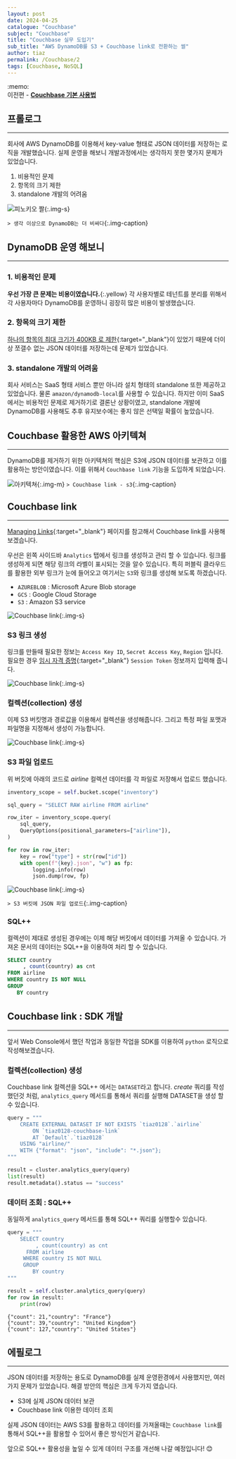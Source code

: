 ```yaml
---
layout: post
date: 2024-04-25
catalogue: "Couchbase"
subject: "Couchbase"
title: "Couchbase 실무 도입기"
sub_title: "AWS DynamoDB를 S3 + Couchbase link로 전환하는 썰"
author: tiaz
permalink: /Couchbase/2
tags: [Couchbase, NoSQL]
---
```


<div class="callout">:memo:
  <div>
    <span>이전편 - </span>
    <a href="/Couchbase/1" target="_blank">
        <strong>Couchbase 기본 사용법</strong>
    </a>
  </div>
</div>

## 프롤로그

---


회사에 AWS DynamoDB를 이용해서 key-value 형태로 JSON 데이터를 저장하는 로직을 개발했습니다. 실제 운영을 해보니 개발과정에서는 생각하지 못한 몇가지 문제가 있었습니다.

1. 비용적인 문제
2. 항목의 크기 제한
3. standalone 개발의 어려움

![피노키오 짤](/assets/img/content/Couchbase/002/006.png){:.img-s}

`> 생각 이상으로 DynamoDB는 더 비싸다`{:.img-caption}

## DynamoDB 운영 해보니

---

### 1. 비용적인 문제

**우선 가장 큰 문제는 비용이였습니다.**{:.yellow} 각 사용자별로 테넌트를 분리를 위해서 각 사용자마다 DynamoDB를 운영하니 굉장히 많은 비용이 발생했습니다.

### 2. 항목의 크기 제한

[하나의 항목의 최대 크기가 400KB 로 제한](https://docs.aws.amazon.com/ko_kr/amazondynamodb/latest/developerguide/ServiceQuotas.html#limits-data-types){:target="_blank"}이 있었기 때문에 더이상 쪼갤수 없는 JSON 데이터를 저장하는데 문제가 있었습니다.

### 3. standalone 개발의 어려움

회사 서비스는 SaaS 형태 서비스 뿐만 아니라 설치 형태의 standalone 또한 제공하고 있었습니다. 물론 `amazon/dynamodb-local`를 사용할 수 있습니다. 하지만 이미 SaaS에서는 비용적인 문제로 제거하기로 결론난 상황이였고, standalone 개발에 DynamoDB를 사용해도 추후 유지보수에는 좋지 않은 선택일 확률이 높았습니다.

## Couchbase 활용한 AWS 아키텍쳐

---

DynamoDB를 제거하기 위한 아키텍쳐의 핵심은 S3에 JSON 데이터를 보관하고 이를 활용하는 방안이였습니다. 이를 위해서 `Couchbase link` 기능을 도입하게 되었습니다.

![아키텍쳐](/assets/img/content/Couchbase/002/005.png){:.img-m}
`> Couchbase link - s3`{:.img-caption}

## Couchbase link

---

[Managing Links](https://docs.couchbase.com/server/current/analytics/manage-links.html){:target="_blank"} 페이지를 참고해서 Couchbase link를 사용해보겠습니다.

우선은 왼쪽 사이드바 `Analytics` 탭에서 링크를 생성하고 관리 할 수 있습니다. 링크를 생성하게 되면 해당 링크의 라벨이 표시되는 것을 알수 있습니다. 특히 퍼블릭 클라우드를 활용한 외부 링크가 눈에 들어오고 여기서는 `S3`와 링크를 생성해 보도록 하겠습니다.

- `AZUREBLOB` : Microsoft Azure Blob storage
- `GCS` : Google Cloud Storage
- `S3` : Amazon S3 service

![Couchbase link](/assets/img/content/Couchbase/002/001.png){:.img-s}

### S3 링크 생성

링크를 만들때 필요한 정보는 `Access Key ID`, `Secret Access Key`, `Region` 입니다. 필요한 경우 [임시 자격 증명](/AWS/1){:target="_blank"} `Session Token` 정보까지 입력해 줍니다.

![Couchbase link](/assets/img/content/Couchbase/002/002.png){:.img-s}

### 컬렉션(collection) 생성

이제 S3 버킷명과 경로값을 이용해서 컬렉션을 생성해줍니다. 그리고 특정 파일 포맷과 파일명을 지정해서 생성이 가능합니다.

![Couchbase link](/assets/img/content/Couchbase/002/003.png){:.img-s}

### S3 파일 업로드

위 버킷에 아래의 코드로 *airline* 컬렉션 데이터를 각 파일로 저장해서 업로드 했습니다.

```python
inventory_scope = self.bucket.scope("inventory")

sql_query = "SELECT RAW airline FROM airline"

row_iter = inventory_scope.query(
    sql_query,
    QueryOptions(positional_parameters=["airline"]),
)

for row in row_iter:
    key = row["type"] + str(row["id"])
    with open(f"{key}.json", "w") as fp:
        logging.info(row)
        json.dump(row, fp)
```

![Couchbase link](/assets/img/content/Couchbase/002/004.png){:.img-s}

`> S3 버킷에 JSON 파일 업로드`{:.img-caption}

### SQL++

컬렉션이 제대로 생성된 경우에는 이제 해당 버킷에서 데이터를 가져올 수 있습니다. 가져온 문서의 데이터는 SQL++을 이용하여 처리 할 수 있습니다.

```sql
SELECT country
     , count(country) as cnt
FROM airline
WHERE country IS NOT NULL
GROUP 
   BY country
```

## Couchbase link : SDK 개발

---

앞서 Web Console에서 했던 작업과 동일한 작업을 SDK를 이용하여 `python` 로직으로 작성해보겠습니다.

### 컬렉션(collection) 생성

Couchbase link 컬렉션을 SQL++ 에서는 `DATASET`라고 합니다. _create_ 쿼리를 작성했던것 처럼, `analytics_query` 메서드를 통해서 쿼리를 실행해 DATASET을 생성 할수 있습니다.

```python
query = """
    CREATE EXTERNAL DATASET IF NOT EXISTS `tiaz0128`.`airline`
        ON `tiaz0128-couchbase-link` 
        AT `Default`.`tiaz0128` 
    USING "airline/"
    WITH {"format": "json", "include": "*.json"};
"""

result = cluster.analytics_query(query)
list(result)
result.metadata().status == "success"
```

### 데이터 조회 : SQL++

동일하게 `analytics_query` 메서드를 통해 SQL++ 쿼리를 실행할수 있습니다.

```python
query = """
    SELECT country
         , count(country) as cnt
      FROM airline
     WHERE country IS NOT NULL
     GROUP 
        BY country
"""

result = self.cluster.analytics_query(query)
for row in result:
    print(row)
```

```text
{"count": 21,"country": "France"}
{"count": 39,"country": "United Kingdom"}
{"count": 127,"country": "United States"}
```

## 에필로그

---

JSON 데이터를 저장하는 용도로 DynamoDB를 실제 운영환경에서 사용했지만, 여러가지 문제가 있었습니다. 해결 방안의 핵심은 크게 두가지 였습니다.

- S3에 실제 JSON 데이터 보관
- Couchbase link 이용한 데이터 조회

실제 JSON 데이터는 AWS S3를 활용하고 데이터를 가져올때는 `Couchbase link`를 통해서 SQL++을 활용할 수 있어서 좋은 방식인거 같습니다.

앞으로 SQL++ 활용성을 높일 수 있게 데이터 구조를 개선해 나갈 예정입니다! 😊
